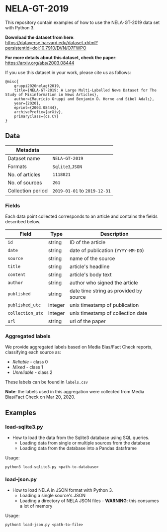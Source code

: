 # NELA-GT-2019

This repository contain examples of how to use the NELA-GT-2019 data set with Python 3.

__Download the dataset from here__: https://dataverse.harvard.edu/dataset.xhtml?persistentId=doi:10.7910/DVN/O7FWPO

__For more details about this dataset, check the paper__:
https://arxiv.org/abs/2003.08444

If you use this dataset in your work, please cite us as follows: <br>
```
@misc{
    gruppi2020nelagt2019,
    title={NELA-GT-2019: A Large Multi-Labelled News Dataset for The Study of Misinformation in News Articles},
    author={Maurício Gruppi and Benjamin D. Horne and Sibel Adalı},
    year={2020},
    eprint={2003.08444},
    archivePrefix={arXiv},
    primaryClass={cs.CY}
}
```
## Data

Metadata||
---|---
Dataset name|`NELA-GT-2019`
Formats|`Sqlite3`,`JSON`
No. of articles|`1118821`
No. of sources|`261`
Collection period|`2019-01-01` to `2019-12-31`

### Fields

Each data point collected corresponds to an article and contains the fields described below.

|Field | Type | Description|
---|---|---
`id` | string | ID of the article
`date` | string | date of publication (`YYYY-MM-DD`)
`source` | string | name of the source
`title` | string | article's headline
`content` | string | article's body text
`author` | string | author who signed the article
`published` | string | date time string as provided by source
`published_utc` | integer | unix timestamp of publication
`collection_utc` | integer | unix timestamp of collection date
`url` | string  | url of the paper

### Aggregated labels

We provide aggregated labels based on Media Bias/Fact Check reports, classifying each source as:

* _Reliable_ - class 0
* _Mixed_ - class 1
* _Unreliable_ - class 2

These labels can be found in `labels.csv`

__Note__: the labels used in this aggregation were collected from Media Bias/Fact Check on Mar 20, 2020.


## Examples
###  load-sqlite3.py

* How to load the data from the Sqlite3 database using SQL queries.
  + Loading data from single or multiple sources from the database
  + Loading data from the database into a Pandas dataframe

Usage:
```
python3 load-sqlite3.py <path-to-database>
```

###  load-json.py

* How to load NELA in JSON format with Python 3.
  + Loading a single source's JSON
  + Loading a directory of NELA JSON files - **WARNING**: this consumes a lot of memory

Usage:
```
python3 load-json.py <path-to-file>
```
